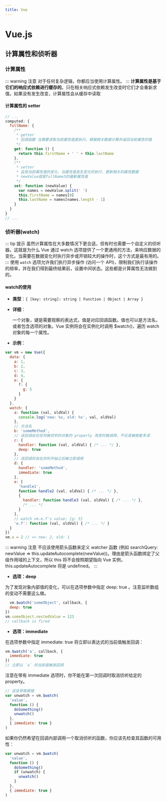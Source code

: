 ```yaml
---
title: Vue
---
```

# Vue.js
## 计算属性和侦听器
### 计算属性
::: warning 注意
对于任何复杂逻辑，你都应当使用计算属性。
:::
**计算属性是基于它们的响应式依赖进行缓存的**。只在相关响应式依赖发生改变时它们才会重新求值。如果没有发生改变，计算属性会从缓存中读取
#### 计算属性的 setter
``` js
// ...
computed: {
  fullName: {
    /**
     * getter
     * 回调函数 当需要读取当前属性值是执行，根据相关数据计算并返回当前属性的值
     */
    get: function () {
      return this.firstName + ' ' + this.lastName
    },
    /**
     * setter
     * 监视当前属性值的变化，当属性值发生变化时执行，更新相关的属性数据
     * newValue就是fullName3的最新属性值
     */
    set: function (newValue) {
      var names = newValue.split(' ')
      this.firstName = names[0]
      this.lastName = names[names.length - 1]
    }
  }
}
// ...
```
### 侦听器(watch)
::: tip 提示
虽然计算属性在大多数情况下更合适，但有时也需要一个自定义的侦听器。这就是为什么 Vue 通过 watch 选项提供了一个更通用的方法，来响应数据的变化。当需要在数据变化时执行异步或开销较大的操作时，这个方式是最有用的。
:::
使用 `watch` 选项允许我们执行异步操作 (访问一个 API)，限制我们执行该操作的频率，并在我们得到最终结果前，设置中间状态。这些都是计算属性无法做到的。
#### watch的使用
- **类型**：`{ [key: string]: string | Function | Object | Array }`
- **详细**：

    一个对象，键是需要观察的表达式，值是对应回调函数。值也可以是方法名，或者包含选项的对象。Vue 实例将会在实例化时调用 $watch()，遍历 watch 对象的每一个属性。
- **示例**：
``` js
var vm = new Vue({
  data: {
    a: 1,
    b: 2,
    c: 3,
    d: 4,
    e: {
      f: {
        g: 5
      }
    }
  },
  watch: {
    a: function (val, oldVal) {
      console.log('new: %s, old: %s', val, oldVal)
    },
    // 方法名
    b: 'someMethod',
    // 该回调会在任何被侦听的对象的 property 改变时被调用，不论其被嵌套多深
    c: {
      handler: function (val, oldVal) { /* ... */ },
      deep: true
    },
    // 该回调将会在侦听开始之后被立即调用
    d: {
      handler: 'someMethod',
      immediate: true
    },
    e: [
      'handle1',
      function handle2 (val, oldVal) { /* ... */ },
      {
        handler: function handle3 (val, oldVal) { /* ... */ },
        /* ... */
      }
    ],
    // watch vm.e.f's value: {g: 5}
    'e.f': function (val, oldVal) { /* ... */ }
  }
})
vm.a = 2 // => new: 2, old: 1
```
::: warning 注意
不应该使用箭头函数来定义 watcher 函数 (例如 searchQuery: newValue => this.updateAutocomplete(newValue))。理由是箭头函数绑定了父级作用域的上下文，所以 this 将不会按照期望指向 Vue 实例，this.updateAutocomplete 将是 undefined。
:::
- **选项：deep**

为了发现对象内部值的变化，可以在选项参数中指定 deep: true 。注意监听数组的变动不需要这么做。
``` js
  vm.$watch('someObject', callback, {
  deep: true
})
vm.someObject.nestedValue = 123
// callback is fired
```
- **选项：immediate**

在选项参数中指定 immediate: true 将立即以表达式的当前值触发回调：
``` js
vm.$watch('a', callback, {
  immediate: true
})
// 立即以 `a` 的当前值触发回调
```
注意在带有 immediate 选项时，你不能在第一次回调时取消侦听给定的 property。
``` js
// 这会导致报错
var unwatch = vm.$watch(
  'value',
  function () {
    doSomething()
    unwatch()
  },
  { immediate: true }
)
```
如果你仍然希望在回调内部调用一个取消侦听的函数，你应该先检查其函数的可用性：
``` js
var unwatch = vm.$watch(
  'value',
  function () {
    doSomething()
    if (unwatch) {
      unwatch()
    }
  },
  { immediate: true }
)
```